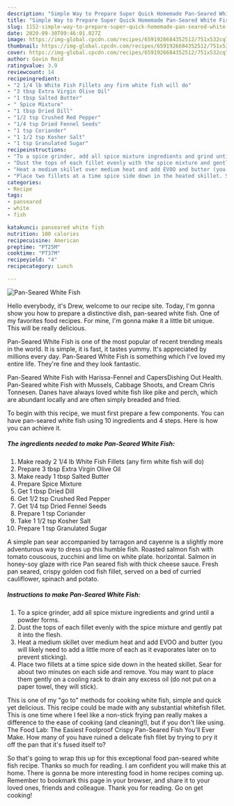 ```yaml
---
description: "Simple Way to Prepare Super Quick Homemade Pan-Seared White Fish"
title: "Simple Way to Prepare Super Quick Homemade Pan-Seared White Fish"
slug: 1152-simple-way-to-prepare-super-quick-homemade-pan-seared-white-fish
date: 2020-09-30T09:46:01.027Z
image: https://img-global.cpcdn.com/recipes/6591926684352512/751x532cq70/pan-seared-white-fish-recipe-main-photo.jpg
thumbnail: https://img-global.cpcdn.com/recipes/6591926684352512/751x532cq70/pan-seared-white-fish-recipe-main-photo.jpg
cover: https://img-global.cpcdn.com/recipes/6591926684352512/751x532cq70/pan-seared-white-fish-recipe-main-photo.jpg
author: Gavin Reid
ratingvalue: 3.9
reviewcount: 14
recipeingredient:
- "2 1/4 lb White Fish Fillets any firm white fish will do"
- "3 tbsp Extra Virgin Olive Oil"
- "1 tbsp Salted Butter"
- " Spice Mixture"
- "1 tbsp Dried Dill"
- "1/2 tsp Crushed Red Pepper"
- "1/4 tsp Dried Fennel Seeds"
- "1 tsp Coriander"
- "1 1/2 tsp Kosher Salt"
- "1 tsp Granulated Sugar"
recipeinstructions:
- "To a spice grinder, add all spice mixture ingredients and grind until a powder forms."
- "Dust the tops of each fillet evenly with the spice mixture and gently pat it into the flesh."
- "Heat a medium skillet over medium heat and add EVOO and butter (you will likely need to add a little more of each as it evaporates later on to prevent sticking)."
- "Place two fillets at a time spice side down in the heated skillet. Sear for about two minutes on each side and remove. You may want to place them gently on a cooling rack to drain any excess oil (do not put on a paper towel, they will stick)."
categories:
- Recipe
tags:
- panseared
- white
- fish

katakunci: panseared white fish 
nutrition: 100 calories
recipecuisine: American
preptime: "PT25M"
cooktime: "PT37M"
recipeyield: "4"
recipecategory: Lunch

---
```



![Pan-Seared White Fish](https://img-global.cpcdn.com/recipes/6591926684352512/751x532cq70/pan-seared-white-fish-recipe-main-photo.jpg)

Hello everybody, it's Drew, welcome to our recipe site. Today, I'm gonna show you how to prepare a distinctive dish, pan-seared white fish. One of my favorites food recipes. For mine, I'm gonna make it a little bit unique. This will be really delicious.

Pan-Seared White Fish is one of the most popular of recent trending meals in the world. It is simple, it is fast, it tastes yummy. It's appreciated by millions every day. Pan-Seared White Fish is something which I've loved my entire life. They're fine and they look fantastic.

Pan-Seared White Fish with Harissa-Fennel and CapersDishing Out Health. Pan-Seared white Fish with Mussels, Cabbage Shoots, and Cream Chris Tonnesen. Danes have always loved white fish like pike and perch, which are abundant locally and are often simply breaded and fried.


To begin with this recipe, we must first prepare a few components. You can have pan-seared white fish using 10 ingredients and 4 steps. Here is how you can achieve it.

<!--inarticleads1-->

##### The ingredients needed to make Pan-Seared White Fish:

1. Make ready 2 1/4 lb White Fish Fillets (any firm white fish will do)
1. Prepare 3 tbsp Extra Virgin Olive Oil
1. Make ready 1 tbsp Salted Butter
1. Prepare  Spice Mixture
1. Get 1 tbsp Dried Dill
1. Get 1/2 tsp Crushed Red Pepper
1. Get 1/4 tsp Dried Fennel Seeds
1. Prepare 1 tsp Coriander
1. Take 1 1/2 tsp Kosher Salt
1. Prepare 1 tsp Granulated Sugar


A simple pan sear accompanied by tarragon and cayenne is a slightly more adventurous way to dress up this humble fish. Roasted salmon fish with tomato couscous, zucchini and lime on white plate. horizontal. Salmon in honey-soy glaze with rice Pan seared fish with thick cheese sauce. Fresh pan seared, crispy golden cod fish fillet, served on a bed of curried cauliflower, spinach and potato. 

<!--inarticleads2-->

##### Instructions to make Pan-Seared White Fish:

1. To a spice grinder, add all spice mixture ingredients and grind until a powder forms.
1. Dust the tops of each fillet evenly with the spice mixture and gently pat it into the flesh.
1. Heat a medium skillet over medium heat and add EVOO and butter (you will likely need to add a little more of each as it evaporates later on to prevent sticking).
1. Place two fillets at a time spice side down in the heated skillet. Sear for about two minutes on each side and remove. You may want to place them gently on a cooling rack to drain any excess oil (do not put on a paper towel, they will stick).


This is one of my &#34;go to&#34; methods for cooking white fish, simple and quick yet delicious. This recipe could be made with any substantial whitefish fillet. This is one time where I feel like a non-stick frying pan really makes a difference to the ease of cooking (and cleaning!), but if you don&#39;t like using. The Food Lab: The Easiest Foolproof Crispy Pan-Seared Fish You&#39;ll Ever Make. How many of you have ruined a delicate fish filet by trying to pry it off the pan that it&#39;s fused itself to? 

So that's going to wrap this up for this exceptional food pan-seared white fish recipe. Thanks so much for reading. I am confident you will make this at home. There is gonna be more interesting food in home recipes coming up. Remember to bookmark this page in your browser, and share it to your loved ones, friends and colleague. Thank you for reading. Go on get cooking!
